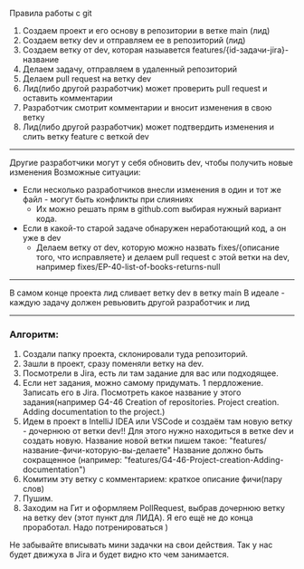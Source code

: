 Правила работы с git
1. Создаем проект и его основу в репозитории в ветке main (лид)
2. Создаем ветку dev и отправляем ее в репозиторий (лид)
3. Создаем ветку от dev, которая назыавется features/{id-задачи-jira}-название
4. Делаем задачу, отправляем в удаленный репозиторий
5. Делаем pull request на ветку dev
6. Лид(либо другой разработчик) может проверить pull request и оставить комментарии
7. Разработчик смотрит комментарии и вносит изменения в свою ветку
8. Лид(либо другой разработчик) может подтвердить изменения и слить ветку feature с веткой dev
-------
Другие разработчики могут у себя обновить dev, чтобы получить новые изменения
Возможные ситуации:
- Если несколько разработчиков внесли изменения в один и тот же файл - могут быть конфликты при слияниях
	- Их можно решать прям в github.com выбирая нужный вариант кода.
- Если в какой-то старой задаче обнаружен неработающий код, а он уже в dev
	- Делаем ветку от dev, которую можно назвать fixes/{описание того, что исправляете} и делаем pull request с этой ветки на dev, например fixes/EP-40-list-of-books-returns-null
-------
В самом конце проекта лид сливает ветку dev в ветку main
В идеале - каждую задачу должен ревьювить другой разработчик и лид


-----------------------------------------------------------------------------------

### Алгоритм:

1. Создали папку проекта, склонировали туда репозиторий.
2. Зашли в проект, сразу поменяли ветку на dev.
3. Посмотрели в Jira, есть ли там задание для вас или подходящее.
4. Если нет задания, можно самому придумать. 1 пердложение. Записать его в Jira. Посмотреть какое название у этого задания(например G4-46 Creation of repositories. Project creation. Adding documentation to the project.)
5. Идем в проект в IntelliJ IDEA или VSCode и создаём там новую ветку - дочернюю от ветки dev!! Для этого нужно находиться в ветке dev и создать новую. Название новой ветки пишем такое: "features/название-фичи-которую-вы-делаете" Название должно быть сокращенное (например: "features/G4-46-Project-creation-Adding-documentation")
6. Комитим эту ветку с комментарием: краткое описание фичи(пару слов)
7. Пушим.
8. Заходим на Гит и оформляем PollRequest, выбрав дочернюю ветку на ветку dev (этот пункт для ЛИДА). Я его ещё не до конца проработал. Надо потренироваться )

Не забывайте вписывать мини задачки на свои действия. Так у нас будет движуха в Jira и будет видно кто чем занимается.